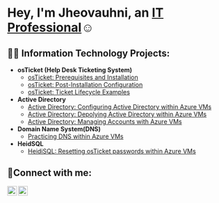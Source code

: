 <h1>Hey, I'm Jheovauhni, an <a href="https://www.linkedin.com/in/jheovauhni-thompson-03b094346/">IT Professional</a>☺</h1>

<h2>👨‍💻 Information Technology Projects:</h2>

- <b>osTicket (Help Desk Ticketing System)</b>
  - [osTicket: Prerequisites and Installation](https://github.com/JheovauhniThompson1/osTicket-prereqs)
  - [osTicket: Post-Installation Configuration](https://github.com/JheovauhniThompson1/post-install-config)
  - [osTicket: Ticket Lifecycle Examples](https://github.com/JheovauhniThompson1/ticket-lifecycle)
- <b>Active Directory</b>
  - [Active Directory: Configuring Active Directory within Azure VMs](https://github.com/JheovauhniThompson1/AD-config)
  - [Active Directory: Depolying Active Directory within Azure VMs](https://github.com/JheovauhniThompson1/AD-deloyment)
  - [Active Directory: Managing Accounts with Azure VMs](https://github.com/JheovauhniThompson1/AD-account-management)
- <b>Domain Name System(DNS)</b>
  - [Practicing DNS within Azure VMs](https://github.com/joshmadakorcc/dns-practice)
- <b>HeidSQL</b>
  - [HeidiSQL: Resetting osTicket passwords within Azure VMs](https://github.com/JheovauhniThompson1/mysql-config)

<h2>🤳Connect with me:</h2>

[<img align="left" alt="Josh | LinkedIn" width="22px" src="https://cdn.jsdelivr.net/npm/simple-icons@v3/icons/linkedin.svg" />][linkedin]
[<img align="left" alt="Josh | Instagram" width="22px" src="https://cdn.jsdelivr.net/npm/simple-icons@v3/icons/instagram.svg" />][instagram]

[instagram]: https://www.instagram.com/Josh
[linkedin]: https://www.linkedin.com/in/jheovauhni-thompson-03b094346/
